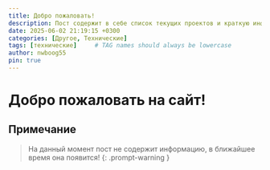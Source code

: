 ```yaml
---
title: Добро пожаловать!
description: Пост содержит в себе список текущих проектов и краткую информацию о них
date: 2025-06-02 21:19:15 +0300
categories: [Другое, Технические]
tags: [технические]     # TAG names should always be lowercase
author: nwboog55
pin: true
---
```


# Добро пожаловать на сайт!

## Примечание

> На данный момент пост не содержит информацию, в ближайшее время она появится!
{: .prompt-warning }
